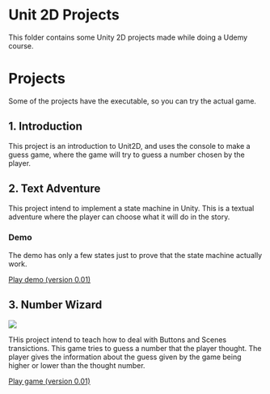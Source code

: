 # Unit 2D Projects

This folder contains some Unity 2D projects made while doing a Udemy course.

# Projects

Some of the projects have the executable, so you can try the actual game.

## 1. Introduction

This project is an introduction to Unit2D, and uses the console to make a guess game, where the game will try to guess a number chosen by the player.

## 2. Text Adventure

This project intend to implement a state machine in Unity. This is a textual adventure where the player can choose what it will do in the story.

### Demo

The demo has only a few states just to prove that the state machine actually work.

[Play demo (version 0.01)](./TextAdventure/Build/Elderian_0.01)


## 3. Number Wizard

![](./WizardNumber.gif)

THis project intend to teach how to deal with Buttons and Scenes transictions. This game tries to guess a number that the player thought. The player gives the information about the guess given by the game being higher or lower than the thought number.

[Play game (version 0.01)](./WizardNumber/WizardNumber/Build/NumberWizard_0.01)
